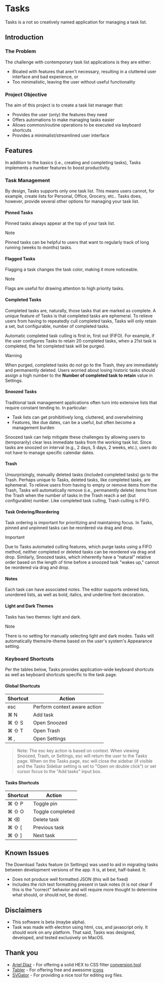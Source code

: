 # Tasks
Tasks is a not so creatively named application for managing a task list.

## Introduction

### The Problem
The challenge with contemporary task list applications is they are either:

* Bloated with features that aren't necessary, resulting in a cluttered user interface and bad experience, or
* Too minimalistic, leaving the user without useful functionality

### Project Objective
The aim of this project is to create a task list manager that:

* Provides the user (only) the features they need
* Offers automations to make managing tasks easier
* Allows common/routine operations to be executed via keyboard shortcuts
* Provides a minimalist/streamlined user interface

## Features
In addition to the basics (i.e., creating and completing tasks), Tasks implements a number features to boost productivity.

### Task Management
By design, Tasks supports only one task list. This means users cannot, for example, create lists for Personal, Office, Grocery, etc.. Tasks does, however, provide several other options for managing your task list.

#### Pinned Tasks
Pinned tasks always appear at the top of your task list.
> [!NOTE]
> Pinned tasks can be helpful to users that want to regularly track of long running (weeks to months) tasks.

#### Flagged Tasks
Flagging a task changes the task color, making it more noticeable.
> [!NOTE]
> Flags are useful for drawing attention to high priority tasks.

#### Completed Tasks
Completed tasks are, naturally, those tasks that are marked as complete. A unique feature of Tasks is that completed tasks are ephemeral. To relieve users from having to repeatedly cull completed tasks, Tasks will only retain a set, but configurable, number of completed tasks.

Automatic completed task culling is first in, first out (FIFO). For example, if the user configures Tasks to retain 20 completed tasks, when a 21st task is completed, the 1st completed task will be purged.

> [!WARNING]
> When purged, completed tasks do *not* go to the Trash, they are immediately and permanently deleted. Users worried about losing historic tasks should assign a high number to the **Number of completed task to retain** value in Settings.

#### Snoozed Tasks
Traditional task management applications often turn into extensive lists that require constant tending to. In particular:
* Task lists can get prohibitively long, cluttered, and overwhelming
* Features, like due dates, can be a useful, but often become a management burden

Snoozed task can help mitigate these challenges by allowing users to (temporarily) clear less immediate tasks from the working task list. Since tasks are snoozed on interval (e.g., 2 days, 5 days, 2 weeks, etc.), users do not have to manage specific calendar dates.

#### Trash
Unsurprisingly, manually deleted tasks (included completed tasks) go to the Trash. Perhaps unique to Tasks, deleted tasks, like completed tasks, are ephemeral. To relieve users from having to empty or remove items from the Trash, Tasks will automatically remove (i.e., permanently delete) items from the Trash when the number of tasks in the Trash reach a set (but configurable) number. Like completed task culling, Trash culling is FIFO.

#### Task Ordering/Reordering
Task ordering is important for prioritizing and maintaining focus. In Tasks, pinned and unpinned tasks can be reordered via drag and drop.

> [!IMPORTANT]
> Due to Tasks automated culling features, which purge tasks using a FIFO method, neither completed or deleted tasks can be reordered via drag and drop. Similarly, Snoozed tasks, which inherently have a "natural" relative order based on the length of time before a snoozed task "wakes up," cannot be reordered via drag and drop.

#### Notes
Each task can have associated notes. The editor supports ordered lists, unordered lists, as well as bold, italics, and underline font decoration.

#### Light and Dark Themes
Tasks has two themes: light and dark.

> [!NOTE]
> There is no setting for manually selecting light and dark modes. Tasks will automatically theme/re-theme based on the user's system's Appearance setting.

### Keyboard Shortcuts
Per the tables below, Tasks provides application-wide keyboard shortcuts as well as keyboard shortcuts specific to the task page.

#### Global Shortcuts

| Shortcut         | Action                     |
|------------------|----------------------------|
| esc              | Perform context aware action |
| ⌘ N              | Add task                   |
| ⌘ ⇧ S            | Open Snoozed               |
| ⌘ ⇧ T            | Open Trash                 |
| ⌘ ,              | Open Settings              |


> Note: The esc key action is based on context. When viewing Snoozed, Trash, or Settings,
esc will return the user to the Tasks page. When on the Tasks page, esc will close the  sidebar (if visible and the Tasks
Sidebar setting is set to "Open on double click") or set cursor focus to the "Add tasks" input box.

#### Tasks Shortcuts

| Shortcut          | Action               |
|-------------------|----------------------|
| ⌘ ⇧ P            | Toggle pin           |
| ⌘ ⇧ O            | Toggle completed      |
| ⌘ ⌫              | Delete task          |
| ⌘ ⇧ [            | Previous task        |
| ⌘ ⇧ ]            | Next task            |

## Known Issues
The Download Tasks feature (in Settings) was used to aid in migrating tasks between development versions of the app. It is, at best, half-baked. It:
* Does not produce well formatted JSON (this will be fixed)
* Includes the rich text formatting present in task notes (it is not clear if this is the "correct" behavior and will require more thought to determine what should, or should not, be done).

## Disclaimers
* This software is beta (maybe alpha).
* Task was made with electron using html, css, and javascript only. It should work on any platform. That said, Tasks was designed, developed, and tested exclusively on MacOS.

## Thank you
* [Ariel Diaz](https://github.com/fullmetalbrackets) - For offering a solid HEX to CSS filter [conversion tool](https://cssfiltergenerator.lol/)
* [Tabler](https://tabler.io/) - For offering free and awesome [icons](https://tabler.io/icons)
* [SVGator](https://www.svgator.com/) - For providing a nice tool for editing svg files.